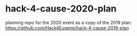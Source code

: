# hack-4-cause-2020-plan
planning repo for the 2020 event as a copy of the 2019 plan: https://github.com/Hack4Eugene/hack-4-cause-2019-plan

